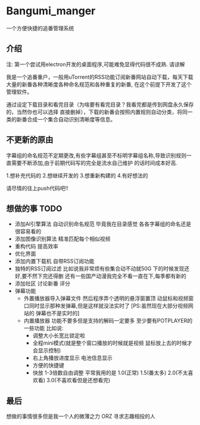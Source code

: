 # Bangumi_manger
一个方便快捷的追番管理系统

## 介绍
注: 第一个尝试用electron开发的桌面程序,可能难免显得代码很不成熟. 请谅解

我是一个追番重户，一般用uTorrent的RSS功能订阅新番网站自动下载，每天下载大量的新番各种清晰度各种命名规范和各种重复的新番,
在这个前提下开发了这个管理软件。

通过设定下载目录和看完目录（为啥要有看完目录？我看完都是传到网盘永久保存的，当然你也可以选择
直接删掉），下载的新番会按照内置规则自动分类，将同一类的新番合成一个集合自动识别清晰度等信息。

## 不更新的原由
字幕组的命名规范不定期更改,有些字幕组甚至不标明字幕组名称,导致识别规则一直需要不断添加,由于前期代码写的完全是流水自己维护
的话时间成本好高.

1.想补充代码的
2.想继续开发的
3.想重新构建的
4.有好想法的

请尽情的往上push代码吧!!

## 想做的事 TODO
 * 添加AI引擎算法 自动识别命名规范 毕竟我在目录感觉 各各字幕组的命名还是很容易看的
 * 添加图像识别算法 精准匹配每个相似视频
 * 重构代码 提高效率
 * 优化界面
 * 添加内置下载机 自带RSS订阅功能
 * 独特的RSS订阅过滤 比如说我非常烦有些集合动不动就50G 下的时候发现还好,要不然下完还得删 还有一些国产动漫我完全不看一直在下,每季都有新的
 * 添加社区 讨论新番 评分
 * 弹幕功能
   * 外置播放器导入弹幕文件 然后程序弄个透明的悬浮窗置顶 动鼠标和视频窗口同时显示那种发弹幕,但是这样就没法实时了 [PS:虽然现在大部分视频网站的
   弹幕也不是实时的]
   * 内置播放器 功能不要多但是支持的解码一定要多 至少要有POTPLAYER的一些功能 比如说:
     * 调整大小长宽比锁定啦
     * 全程mini模式(就是整个窗口播放的时候就是视频 鼠标放上去的时候才会显示控制)
     * 右上角播放进度显示 电池信息显示
     * 方便的快捷键
     * 快放 1-3倍数自由调整 平常我用的是 1.0(正常) 1.5(番太多) 2.0(不太喜欢看) 3.0(不喜欢看但是还想看完)

## 最后
想做的事情很多但是我一个人的微薄之力 ORZ 寻求志趣相投的人
